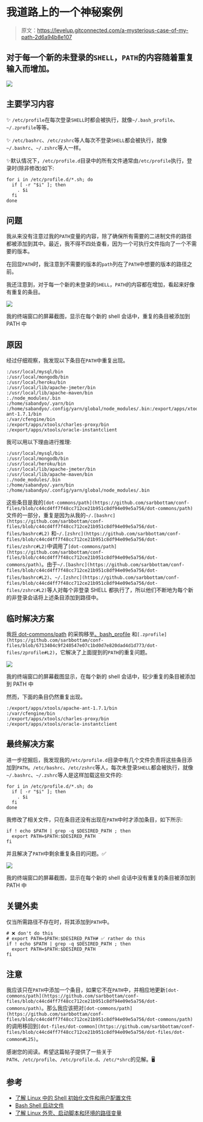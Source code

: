# 我道路上的一个神秘案例

> 原文：<https://levelup.gitconnected.com/a-mysterious-case-of-my-path-2d6a94b8e107>

## 对于每一个新的未登录的`SHELL`，`PATH`的内容随着重复输入而增加。

![](img/b17760af1564fd6e18d125bfa3099394.png)

## 主要学习内容

✨ `/etc/profile`在每次登录`SHELL`时都会被执行，就像`~/.bash_profile`、`~/.zprofile`等等。

✨ `/etc/bashrc`、`/etc/zshrc`等人每次不登录`SHELL`都会被执行，就像`~/.bashrc`、`~/.zshrc`等人一样。

✨默认情况下，`/etc/profile.d`目录中的所有文件通常由`/etc/profile`执行，登录时(除非修改)如下:

```
for i in /etc/profile.d/*.sh; do
  if [ -r "$i" ]; then
    . $i
  fi
done
```

## 问题

我从来没有注意过我的`PATH`变量的内容，除了确保所有需要的二进制文件的路径都被添加到其中。最近，我不得不四处查看，因为一个可执行文件指向了一个不需要的版本。

在回显`PATH`时，我注意到不需要的版本的`path`列在了`PATH`中想要的版本的路径之前。

我还注意到，对于每一个新的未登录的`SHELL`，`PATH`的内容都在增加，看起来好像有重复的条目。

![](img/b17760af1564fd6e18d125bfa3099394.png)

我的终端窗口的屏幕截图，显示在每个新的 shell 会话中，重复的条目被添加到 PATH 中

## 原因

经过仔细观察，我发现以下条目在`PATH`中重复出现。

```
:/usr/local/mysql/bin
:/usr/local/mongodb/bin
:/usr/local/heroku/bin
:/usr/local/lib/apache-jmeter/bin
:/usr/local/lib/apache-maven/bin
:./node_modules/.bin
:/home/sabandyo/.yarn/bin
:/home/sabandyo/.config/yarn/global/node_modules/.bin:/export/apps/xtools/apache-ant-1.7.1/bin
:/var/cfengine/bin
:/export/apps/xtools/charles-proxy/bin
:/export/apps/xtools/oracle-instantclient
```

我可以用以下理由进行推理:

```
:/usr/local/mysql/bin
:/usr/local/mongodb/bin
:/usr/local/heroku/bin
:/usr/local/lib/apache-jmeter/bin
:/usr/local/lib/apache-maven/bin
:./node_modules/.bin
:/home/sabandyo/.yarn/bin
:/home/sabandyo/.config/yarn/global/node_modules/.bin
```

这些条目是我的`[dot-commons/path](https://github.com/sarbbottam/conf-files/blob/c44cd4ff7f48cc712ce21b951c8df94e09e5a756/dot-commons/path)`文件的一部分，重复是因为从我的`~/.[bashrc](https://github.com/sarbbottam/conf-files/blob/c44cd4ff7f48cc712ce21b951c8df94e09e5a756/dot-files/bashrc#L2)` 和`~/.[zshrc](https://github.com/sarbbottam/conf-files/blob/c44cd4ff7f48cc712ce21b951c8df94e09e5a756/dot-files/zshrc#L2)`中调用了`[dot-commons/path](https://github.com/sarbbottam/conf-files/blob/c44cd4ff7f48cc712ce21b951c8df94e09e5a756/dot-commons/path)`。由于`~/.[bashrc](https://github.com/sarbbottam/conf-files/blob/c44cd4ff7f48cc712ce21b951c8df94e09e5a756/dot-files/bashrc#L2)`、`~/.[zshrc](https://github.com/sarbbottam/conf-files/blob/c44cd4ff7f48cc712ce21b951c8df94e09e5a756/dot-files/zshrc#L2)`等人对每个非登录 SHELL 都执行了，所以他们不断地为每个新的非登录会话将上述条目添加到路径中。

## 临时解决方案

我[将 dot-commons/path](https://github.com/sarbbottam/conf-files/commit/6713404c9f240547e07c1bd0d7e820dad4d1d773) 的采购移至[。bash_profile](https://github.com/sarbbottam/conf-files/blob/6713404c9f240547e07c1bd0d7e820dad4d1d773/dot-files/bash_profile#L2) 和`[.zprofile](https://github.com/sarbbottam/conf-files/blob/6713404c9f240547e07c1bd0d7e820dad4d1d773/dot-files/zprofile#L2)`，它解决了上面提到的`PATH`的重复问题。

![](img/0915165325bc44d752e9042c578549e4.png)

我的终端窗口的屏幕截图显示，在每个新的 shell 会话中，较少重复的条目被添加到 PATH 中

然而，下面的条目仍然重复出现。

```
:/export/apps/xtools/apache-ant-1.7.1/bin
:/var/cfengine/bin
:/export/apps/xtools/charles-proxy/bin
:/export/apps/xtools/oracle-instantclient
```

## 最终解决方案

进一步挖掘后，我发现我的`/etc/profile.d`目录中有几个文件负责将这些条目添加到`PATH`。`/etc/bashrc`、`/etc/zshrc`等人，每次未登录`SHELL`都会被执行，就像`~/.bashrc`、`~/.zshrc`等人是这样加载这些文件的:

```
for i in /etc/profile.d/*.sh; do
  if [ -r "$i" ]; then
    . $i
  fi
done
```

我修改了相关文件，只在条目还没有出现在`PATH`中时才添加条目，如下所示:

```
if ! echo $PATH | grep -q $DESIRED_PATH ; then
  export PATH=$PATH:$DESIRED_PATH
fi
```

并且解决了`PATH`中剩余重复条目的问题。✅

![](img/6b9ef39295c7a22d3ec0efb870796731.png)

我的终端窗口的屏幕截图，显示在每个新的 shell 会话中没有重复的条目被添加到 PATH 中

## 关键外卖

仅当所需路径不存在时，将其添加到`PATH`中。

```
# ❌ don't do this
# export PATH=$PATH:$DESIRED_PATH# ✅ rather do this
if ! echo $PATH | grep -q $DESIRED_PATH ; then
  export PATH=$PATH:$DESIRED_PATH
fi
```

## 注意

我应该只在`PATH`中添加一个条目，如果它不在`PATH`中，并相应地更新`[dot-commons/path](https://github.com/sarbbottam/conf-files/blob/c44cd4ff7f48cc712ce21b951c8df94e09e5a756/dot-commons/path)`。那么我应该把对`[dot-commons/path](https://github.com/sarbbottam/conf-files/blob/c44cd4ff7f48cc712ce21b951c8df94e09e5a756/dot-commons/path)`的调用移回到`[dot-files/dot-common](https://github.com/sarbbottam/conf-files/blob/c44cd4ff7f48cc712ce21b951c8df94e09e5a756/dot-files/dot-common#L25)`。

感谢您的阅读。希望这篇帖子提供了一些关于`PATH`、`/etc/profile`、`/etc/profile.d`、`/etc/*shrc`的见解。🖥

## 参考

*   [了解 Linux 中的 Shell 初始化文件和用户配置文件](https://www.tecmint.com/understanding-shell-initialization-files-and-user-profiles-linux/)
*   [Bash Shell 启动文件](http://www.linuxfromscratch.org/blfs/view/6.3/postlfs/profile.html)
*   [了解 Linux 外壳、启动脚本和环境的路径变量](https://medium.com/coding-blocks/getting-to-understand-linux-shell-s-start-up-scripts-and-the-environments-path-variable-fc672107b2d7)